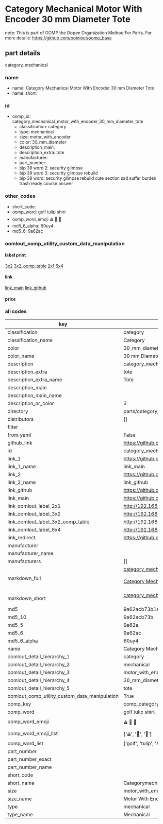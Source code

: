 # Category Mechanical Motor With Encoder 30 mm Diameter Tote  

note: This is part of OOMP the Oopen Organization Method For Parts. For more details: https://github.com/oomlout/oomp_base

##  part details
  



category_mechanical



### name
* name: Category Mechanical Motor With Encoder 30 mm Diameter Tote
* name_short: 
### id
* oomp_id: category_mechanical_motor_with_encoder_30_mm_diameter_tote
  * classification: category
  * type: mechanical
  * size: motor_with_encoder
  * color: 30_mm_diameter
  * description_main: 
  * description_extra: tote
  * manufacturer: 
  * part_number: 
  * bip 39 word 2: security glimpse
  * bip 39 word 3: security glimpse rebuild
  * bip 39 word: security glimpse rebuild cute section sad suffer burden trash ready course answer

### other_codes
* short_code: 
* oomp_word: golf tulip shirt
* oomp_word_emoji :golf: :tulip: :shirt:
* md5_6_alpha: 60uy4
* md5_6: 9a62ac






### oomlout_oomp_utility_custom_data_manipulation
#### label print
[3x2](http://192.168.1.245:1112/?label=oomp%2060uy4)
[3x2_oomp_table](http://192.168.1.108:1112/?label=oomp%2060uy4)
[2x1](http://192.168.1.242:1112/?label=oomp%2060uy4)
[6x4](http://192.168.1.55:1112/?label=oomp%2060uy4)    

#### link

[link_main](https://github.com/oomlout/oomlout_oomp_version_1_messy/tree/main/parts/category_mechanical_motor_with_encoder_30_mm_diameter_tote) [link_github](https://github.com/oomlout/oomlout_oomp_version_1_messy/tree/main/parts/category_mechanical_motor_with_encoder_30_mm_diameter_tote)                             

#### price







### all codes 
| key | value |  
| --- | --- |  
| classification | category |  
| classification_name | Category |  
| color | 30_mm_diameter |  
| color_name | 30 mm Diameter |  
| description | category_mechanical |  
| description_extra | tote |  
| description_extra_name | Tote |  
| description_main |  |  
| description_main_name |  |  
| description_or_color | 3  |  
| directory | parts/category_mechanical_motor_with_encoder_30_mm_diameter_tote |  
| distributors | [] |  
| filter |  |  
| from_yaml | False |  
| github_link | https://github.com/oomlout/oomlout_oomp_part_src/tree/main/parts/category_mechanical_motor_with_encoder_30_mm_diameter_tote |  
| id | category_mechanical_motor_with_encoder_30_mm_diameter_tote |  
| link_1 | https://github.com/oomlout/oomlout_oomp_version_1_messy/tree/main/parts/category_mechanical_motor_with_encoder_30_mm_diameter_tote |  
| link_1_name | link_main |  
| link_2 | https://github.com/oomlout/oomlout_oomp_version_1_messy/tree/main/parts/category_mechanical_motor_with_encoder_30_mm_diameter_tote |  
| link_2_name | link_github |  
| link_github | https://github.com/oomlout/oomlout_oomp_version_1_messy/tree/main/parts/category_mechanical_motor_with_encoder_30_mm_diameter_tote |  
| link_main | https://github.com/oomlout/oomlout_oomp_version_1_messy/tree/main/parts/category_mechanical_motor_with_encoder_30_mm_diameter_tote |  
| link_oomlout_label_2x1 | http://192.168.1.242:1112/?label=oomp%2060uy4 |  
| link_oomlout_label_3x2 | http://192.168.1.245:1112/?label=oomp%2060uy4 |  
| link_oomlout_label_3x2_oomp_table | http://192.168.1.108:1112/?label=oomp%2060uy4 |  
| link_oomlout_label_6x4 | http://192.168.1.55:1112/?label=oomp%2060uy4 |  
| link_redirect | https://github.com/oomlout/oomlout_oomp_version_1_messy/tree/main/parts/category_mechanical_motor_with_encoder_30_mm_diameter_tote |  
| manufacturer |  |  
| manufacturer_name |  |  
| manufacturers | [] |  
| markdown_full | [category_mechanical_motor_with_encoder_30_mm_diameter_tote](none)<br>[](none)<br>[Category Mechanical Motor With Encoder 30 Mm Diameter Tote](none)<br><br> |  
| markdown_short | [category_mechanical_motor_with_encoder_30_mm_diameter_tote](none)<br><br> |  
| md5 | 9a62acb73b1e9b16f6e1536b6698ce16 |  
| md5_10 | 9a62acb73b |  
| md5_5 | 9a62a |  
| md5_6 | 9a62ac |  
| md5_6_alpha | 60uy4 |  
| name | Category Mechanical Motor With Encoder 30 mm Diameter Tote |  
| oomlout_detail_hierarchy_1 | category |  
| oomlout_detail_hierarchy_2 | mechanical |  
| oomlout_detail_hierarchy_3 | motor_with_encoder |  
| oomlout_detail_hierarchy_4 | 30_mm_diameter |  
| oomlout_detail_hierarchy_5 | tote |  
| oomlout_oomp_utility_custom_data_manipulation | True |  
| oomp_key | oomp_category_mechanical_motor_with_encoder_30_mm_diameter_tote |  
| oomp_word | golf tulip shirt |  
| oomp_word_emoji | :golf: :tulip: :shirt: |  
| oomp_word_emoji_list | [':golf:', ':tulip:', ':shirt:'] |  
| oomp_word_list | ['golf', 'tulip', 'shirt'] |  
| part_number |  |  
| part_number_exact |  |  
| part_number_name |  |  
| short_code |  |  
| short_name | Categorymechanical |  
| size | motor_with_encoder |  
| size_name | Motor With Encoder |  
| type | mechanical |  
| type_name | Mechanical |  
